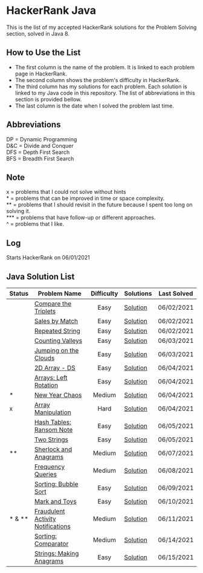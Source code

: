 # HackerRank Java

This is the list of my accepted HackerRank solutions for the Problem Solving section, solved in Java 8. 

## How to Use the List

+ The first column is the name of the problem. It is linked to each problem page in HackerRank.
+ The second column shows the problem's difficulty in HackerRank.<br/>
+ The third column has my solutions for each problem. Each solution is linked to my Java code in this repository. The list of abbreviations in this section is provided bellow.
+ The last column is the date when I solved the problem last time.

## Abbreviations

DP = Dynamic Programming<br/>
D&C = Divide and Conquer<br/>
DFS = Depth First Search<br/>
BFS = Breadth First Search<br/>

## Note

x = problems that I could not solve without hints<br/>
\* = problems that can be improved in time or space complexity.<br/>
** = problems that I should revisit in the future because I spent too long on solving it. <br/>
*** = problems that have follow-up or different approaches.<br/>
^ = problems that I like.

## Log

Starts HackerRank on 06/01/2021

## Java Solution List

| Status | Problem Name | Difficulty | Solutions | Last Solved |
| --- | --- | :---: | --- | :---: |
|| [Compare the Triplets](https://www.hackerrank.com/challenges/compare-the-triplets/problem) | Easy | [Solution](https://github.com/shogo54/hackerrank-java/blob/master/src/compareTheriplets/Solution.java) | 06/02/2021 |
|| [Sales by Match](https://www.hackerrank.com/challenges/sock-merchant/problem) | Easy | [Solution](https://github.com/shogo54/hackerrank-java/blob/master/src/salesByMatch/Solution.java) | 06/02/2021 |
|| [Repeated String](https://www.hackerrank.com/challenges/repeated-string/problem) | Easy | [Solution](https://github.com/shogo54/hackerrank-java/blob/master/src/repeatedString/Solution.java) | 06/02/2021 |
|| [Counting Valleys](https://www.hackerrank.com/challenges/counting-valleys/problem) | Easy | [Solution](https://github.com/shogo54/hackerrank-java/blob/master/src/countingValleys/Solution.java) | 06/03/2021 |
|| [Jumping on the Clouds](https://www.hackerrank.com/challenges/jumping-on-the-clouds/problem) | Easy | [Solution](https://github.com/shogo54/hackerrank-java/blob/master/src/jumpingOnTheClouds/Solution.java)| 06/03/2021 |
|| [2D Array - DS](https://www.hackerrank.com/challenges/2d-array/problem) | Easy | [Solution](https://github.com/shogo54/hackerrank-java/blob/master/src/_2DArray/Solution.java) | 06/04/2021 |
|| [Arrays: Left Rotation](https://www.hackerrank.com/challenges/ctci-array-left-rotation/problem) | Easy | [Solution](https://github.com/shogo54/hackerrank-java/blob/master/src/arrays_LeftRotation/Solution.java) | 06/04/2021 |
| \* | [New Year Chaos](https://www.hackerrank.com/challenges/new-year-chaos/problem) | Medium | [Solution](https://github.com/shogo54/hackerrank-java/blob/master/src/newYearChaos/Solution.java) | 06/04/2021 |
| x | [Array Manipulation](https://www.hackerrank.com/challenges/crush/problem) | Hard | [Solution](https://github.com/shogo54/hackerrank-java/blob/master/src/arrayManipulation/Solution.java) | 06/04/2021 |
|| [Hash Tables: Ransom Note](https://www.hackerrank.com/challenges/ctci-ransom-note/problem) | Easy | [Solution](https://github.com/shogo54/hackerrank-java/blob/master/src/hashTables_RansomNote/Solution.java) | 06/05/2021 |
|| [Two Strings](https://www.hackerrank.com/challenges/two-strings/problem) | Easy | [Solution](https://github.com/shogo54/hackerrank-java/blob/master/src/twoStrings/Solution.java) | 06/05/2021 |
| ** | [Sherlock and Anagrams](https://www.hackerrank.com/challenges/sherlock-and-anagrams/problem) | Medium | [Solution](https://github.com/shogo54/hackerrank-java/blob/master/src/sherlockAndAnagrams/Solution.java) | 06/07/2021 |
|| [Frequency Queries](https://www.hackerrank.com/challenges/frequency-queries/problem) | Medium | [Solution](https://github.com/shogo54/hackerrank-java/blob/master/src/frequencyQueries/Solution.java) | 06/08/2021 |
|| [Sorting: Bubble Sort](https://www.hackerrank.com/challenges/ctci-bubble-sort/problem) | Easy | [Solution](https://github.com/shogo54/hackerrank-java/blob/master/src/sorting_BubbleSort/Solution.java) | 06/09/2021 |
|| [Mark and Toys](https://www.hackerrank.com/challenges/mark-and-toys/problem) | Easy | [Solution](https://github.com/shogo54/hackerrank-java/blob/master/src/markAndToys/Solution.java) | 06/10/2021 |
|* & **| [Fraudulent Activity Notifications](https://www.hackerrank.com/challenges/fraudulent-activity-notifications/problem) | Medium | [Solution](https://github.com/shogo54/hackerrank-java/blob/master/src/fraudulentActivityNotifications/Solution.java) | 06/11/2021 |
|| [Sorting: Comparator](https://www.hackerrank.com/challenges/ctci-comparator-sorting/problem) | Medium | [Solution](https://github.com/shogo54/hackerrank-java/blob/master/src/sorting_Comparator/Solution.java) | 06/14/2021 |
|| [Strings: Making Anagrams](https://www.hackerrank.com/challenges/ctci-making-anagrams/problem) | Easy | [Solution](https://github.com/shogo54/hackerrank-java/blob/master/src/strings_MakingAnagrams/Solution.java) | 06/15/2021 |
